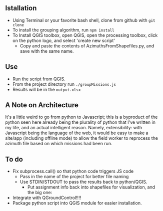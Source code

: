 ## Istallation

  * Using Terminal or your favorite bash shell, clone from github with `git clone `
  * To install the grouping algorithm, run `npm install`
  * To Install QGIS toolbox, open QGIS, open the processing toolbox, click on the python logo, and select 'create new script'
    * Copy and paste the contents of AzimuthsFromShapefiles.py, and save with the same name. 


## Use

  * Run the script from QGIS. 
  * From the project directory run `./groupMissions.js`
  * Results will be in the `output.xlsx`

## A Note on Architecture

  It's a little weird to go from python to Javascript; this is a byproduct of the python seen here already being the plurality of python that I've written in my life, and an actual intelligent reason. Namely, extensibility: with Javascript being the language of the web, it would be easy to make a site/app (including offline mode) to allow the field worker to reprocess the azimuth file based on which missions had been run.  

## To do

  * Fix subprocess.call() so that python code triggers JS code
    * Pass in the name of the project for better file naming
    * Use STDIN/STDOUT to pass the results back to python/QGIS. 
      * Put assignment info back into shapefiles for visualization, and the big one:
  * Integrate with QGroundControl!!!! 
  * Package python script into QGIS module for easier installation. 